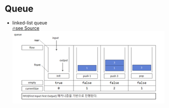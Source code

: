 # Queue

* linked-list queue <br>
    [🔥see Source](./linked-list-queue.cpp)
    <br><img src="./queue.png" width = "1200px"  alt="linked-list queue">
